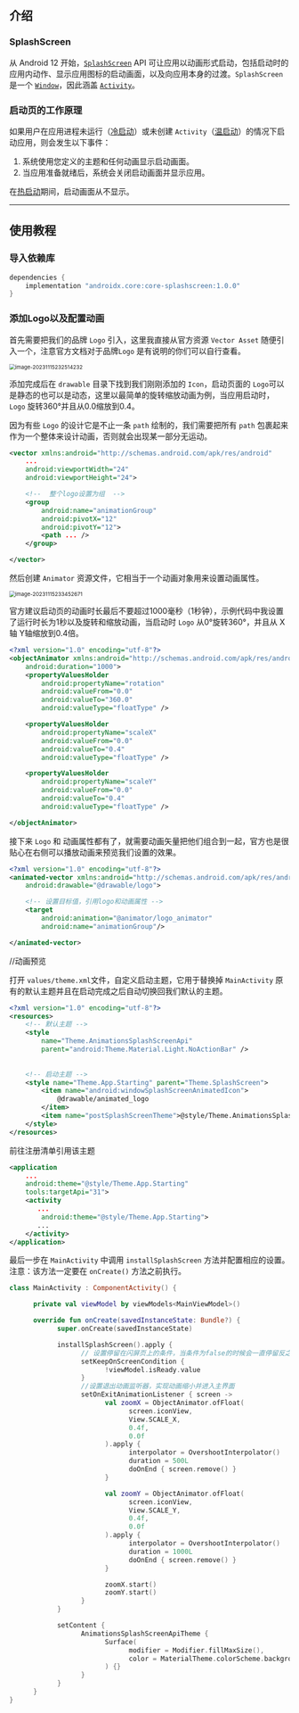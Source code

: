 ## 介绍

### SplashScreen

从 Android 12 开始，[`SplashScreen`](https://developer.android.com/reference/android/window/SplashScreen?hl=zh-cn) API 可让应用以动画形式启动，包括启动时的应用内动作、显示应用图标的启动画面，以及向应用本身的过渡。`SplashScreen` 是一个 [`Window`](https://developer.android.com/reference/android/view/Window?hl=zh-cn)，因此涵盖 [`Activity`](https://developer.android.com/reference/android/app/Activity?hl=zh-cn)。

### 启动页的工作原理

如果用户在应用进程未运行（[冷启动](https://developer.android.com/topic/performance/vitals/launch-time?hl=zh-cn#cold)）或未创建 `Activity`（[温启动](https://developer.android.com/topic/performance/vitals/launch-time?hl=zh-cn#warm)）的情况下启动应用，则会发生以下事件：

1. 系统使用您定义的主题和任何动画显示启动画面。
2. 当应用准备就绪后，系统会关闭启动画面并显示应用。

在[热启动](https://developer.android.com/topic/performance/vitals/launch-time?hl=zh-cn#hot)期间，启动画面从不显示。

------



## 使用教程

### 导入依赖库

```groovy
dependencies {
    implementation "androidx.core:core-splashscreen:1.0.0"
}
```

### 添加Logo以及配置动画

首先需要把我们的品牌 `Logo` 引入，这里我直接从官方资源 `Vector Asset` 随便引入一个，注意官方文档对于品牌`Logo` 是有说明的你们可以自行查看。

<img src="SplashScreen API/image-20231115232514232.png" alt="image-20231115232514232" style="zoom: 67%;" />

添加完成后在 `drawable` 目录下找到我们刚刚添加的 `Icon`，启动页面的 `Logo`可以是静态的也可以是动态，这里以最简单的旋转缩放动画为例，当应用启动时，`Logo` 旋转360°并且从0.0缩放到0.4。

因为有些 `Logo` 的设计它是不止一条 `path` 绘制的，我们需要把所有 `path` 包裹起来作为一个整体来设计动画，否则就会出现某一部分无运动。

```xml
<vector xmlns:android="http://schemas.android.com/apk/res/android"
    ...
    android:viewportWidth="24"
    android:viewportHeight="24">

    <!--  整个logo设置为组  -->
    <group
        android:name="animationGroup"
        android:pivotX="12"
        android:pivotY="12">
        <path ... />
    </group>

</vector>

```

然后创建 `Animator` 资源文件，它相当于一个动画对象用来设置动画属性。

<img src="SplashScreen API/image-20231115233452671.png" alt="image-20231115233452671" style="zoom: 67%;" />

官方建议启动页的动画时长最后不要超过1000毫秒（1秒钟），示例代码中我设置了运行时长为1秒以及旋转和缩放动画，当启动时 `Logo` 从0°旋转360°，并且从 X轴 Y轴缩放到0.4倍。

```xml
<?xml version="1.0" encoding="utf-8"?>
<objectAnimator xmlns:android="http://schemas.android.com/apk/res/android"
    android:duration="1000">
    <propertyValuesHolder
        android:propertyName="rotation"
        android:valueFrom="0.0"
        android:valueTo="360.0"
        android:valueType="floatType" />

    <propertyValuesHolder
        android:propertyName="scaleX"
        android:valueFrom="0.0"
        android:valueTo="0.4"
        android:valueType="floatType" />

    <propertyValuesHolder
        android:propertyName="scaleY"
        android:valueFrom="0.0"
        android:valueTo="0.4"
        android:valueType="floatType" />

</objectAnimator>
```

接下来 `Logo` 和 动画属性都有了，就需要动画矢量把他们组合到一起，官方也是很贴心在右侧可以播放动画来预览我们设置的效果。

```xml
<?xml version="1.0" encoding="utf-8"?>
<animated-vector xmlns:android="http://schemas.android.com/apk/res/android"
    android:drawable="@drawable/logo">

    <!-- 设置目标值，引用logo和动画属性 -->
    <target
        android:animation="@animator/logo_animator"
        android:name="animationGroup"/>

</animated-vector>
```

//动画预览

打开 `values/theme.xml`文件，自定义启动主题，它用于替换掉 `MainActivity` 原有的默认主题并且在启动完成之后自动切换回我们默认的主题。

```xml
<?xml version="1.0" encoding="utf-8"?>
<resources>
    <!-- 默认主题 -->
	<style 
		name="Theme.AnimationsSplashScreenApi"
        parent="android:Theme.Material.Light.NoActionBar" />
    
    
    <!-- 启动主题 -->
    <style name="Theme.App.Starting" parent="Theme.SplashScreen">
    	<item name="android:windowSplashScreenAnimatedIcon">
        	@drawable/animated_logo
        </item>
        <item name="postSplashScreenTheme">@style/Theme.AnimationsSplashScreenApi</item>
    </style>
</resources>
```

前往注册清单引用该主题

```xml
<application
    ...
    android:theme="@style/Theme.App.Starting"
    tools:targetApi="31">
    <activity
       ...
        android:theme="@style/Theme.App.Starting">
       ...
    </activity>
</application>
```

最后一步在 `MainActivity` 中调用 `installSplashScreen` 方法并配置相应的设置。注意：该方法一定要在 `onCreate()` 方法之前执行。

```kotlin
class MainActivity : ComponentActivity() {

      private val viewModel by viewModels<MainViewModel>()

      override fun onCreate(savedInstanceState: Bundle?) {
            super.onCreate(savedInstanceState)

            installSplashScreen().apply {
                  // 设置停留在闪屏页上的条件，当条件为false的时候会一直停留反之进入主界面
                  setKeepOnScreenCondition {
                        !viewModel.isReady.value
                  }
                  //设置退出动画监听器，实现动画缩小并进入主界面
                  setOnExitAnimationListener { screen ->
                        val zoomX = ObjectAnimator.ofFloat(
                              screen.iconView,
                              View.SCALE_X,
                              0.4f,
                              0.0f
                        ).apply {
                              interpolator = OvershootInterpolator()
                              duration = 500L
                              doOnEnd { screen.remove() }
                        }

                        val zoomY = ObjectAnimator.ofFloat(
                              screen.iconView,
                              View.SCALE_Y,
                              0.4f,
                              0.0f
                        ).apply {
                              interpolator = OvershootInterpolator()
                              duration = 1000L
                              doOnEnd { screen.remove() }
                        }

                        zoomX.start()
                        zoomY.start()
                  }
            }

            setContent {
                  AnimationsSplashScreenApiTheme {
                        Surface(
                              modifier = Modifier.fillMaxSize(),
                              color = MaterialTheme.colorScheme.background
                        ) {}
                  }
            }
      }
}
```



